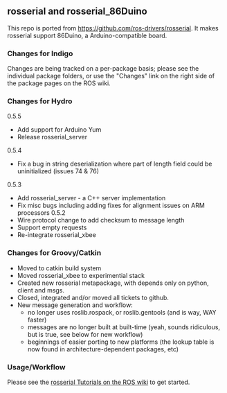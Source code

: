 ## rosserial and rosserial_86Duino

This repo is ported from https://github.com/ros-drivers/rosserial. It makes rosserial support 86Duino, a Arduino-compatible board.

### Changes for Indigo

Changes are being tracked on a per-package basis; please see the individual package folders,
or use the "Changes" link on the right side of the package pages on the ROS wiki.

### Changes for Hydro

0.5.5
 * Add support for Arduino Yum
 * Release rosserial_server

0.5.4
 * Fix a bug in string deserialization where part of length field could be uninitialized
(issues 74 & 76)

0.5.3
 * Add rosserial_server - a C++ server implementation
 * Fix misc bugs including adding fixes for alignment issues on ARM processors
0.5.2
 * Wire protocol change to add checksum to message length
 * Support empty requests
 * Re-integrate rosserial_xbee

### Changes for Groovy/Catkin

 * Moved to catkin build system 
 * Moved rosserial_xbee to experimential stack
 * Created new rosserial metapackage, with depends only on python, client and msgs.
 * Closed, integrated and/or moved all tickets to github.
 * New message generation and workflow:
   * no longer uses roslib.rospack, or roslib.gentools (and is way, WAY faster)
   * messages are no longer built at built-time (yeah, sounds ridiculous, but is true, see below for new workflow)
   * beginnings of easier porting to new platforms (the lookup table is now found in architecture-dependent packages, etc)

### Usage/Workflow

Please see the [rosserial Tutorials on the ROS wiki](http://wiki.ros.org/rosserial_arduino/Tutorials) to get started.
